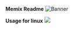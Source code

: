 **Memix Readme**
<img alt="Banner" src="https://unitedmemes.tk/Images/Memix/Memix.png">

**Usage for linux**
<img ald="linux_usage" src="https://unitedmemes.tk/Images/Memix/Linux_Usage.png">

